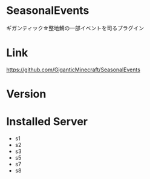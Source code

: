 # SeasonalEvents
ギガンティック☆整地鯖の一部イベントを司るプラグイン

# Link
https://github.com/GiganticMinecraft/SeasonalEvents

# Version

# Installed Server
- s1
- s2
- s3
- s5
- s7
- s8
